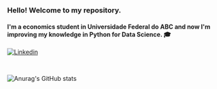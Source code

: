 ### Hello! Welcome to my repository.
#### I'm a economics student in Universidade Federal do ABC and now I'm improving my knowledge in Python for Data Science. 🎓
[![Linkedin](https://img.shields.io/badge/LinkedIn-0077B5?style=for-the-badge&logo=linkedin&logoColor=white)](https://www.linkedin.com/in/arturhrc/)
<div><br/>
  
![Anurag's GitHub stats](https://github-readme-stats.vercel.app/api?username=arturhenrq&show_icons=true&theme=onedark)

</div>
